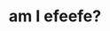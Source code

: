 ---
title: 'am I efeefe?'
onpage_menu: true
published: no
content:
    items: '@self.modular'
    custom:
        - _about
        - _resume
#        - _portfolio
        - _call
#        - _testimonials
#        - _contact
theme: efeefe-cv
---